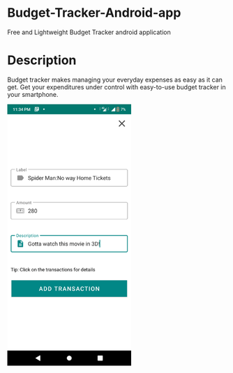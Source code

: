 # Budget-Tracker-Android-app
Free and Lightweight Budget Tracker android application 

# Description 
Budget tracker makes managing your everyday expenses as easy as it can get.
Get your expenditures under control with easy-to-use budget tracker in your smartphone.

<img src="https://github.com/Syed-Affan-Hameed/Budget-Tracker-Android-app/blob/main/images/add_new_transaction.png" height="600" >
